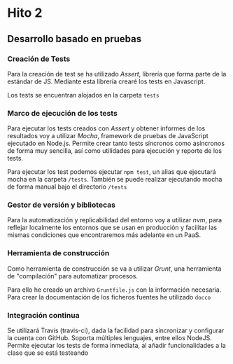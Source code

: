 # Hito 2

## Desarrollo basado en pruebas

### Creación de Tests

Para la creación de test se ha utilizado *Assert*, librería que forma parte de la estándar de JS. Mediante esta librería crearé los tests en Javascript.

Los tests se encuentran alojados en la carpeta `tests`

### Marco de ejecución de los tests

Para ejecutar los tests creados con *Assert* y obtener informes de los resultados voy a utilizar *Mocha*, framework de pruebas de JavaScript ejecutado en Node.js. Permite crear tanto tests síncronos como asíncronos de forma muy sencilla, así como utilidades para ejecución y reporte de los tests.

Para ejecutar los test podemos ejecutar `npm test`, un alias que ejecutará mocha en la carpeta `/tests`. También se puede realizar ejecutando mocha de forma manual bajo el directorio `/tests` 

### Gestor de versión y bibliotecas

Para la automatización y replicabilidad del entorno voy a utilizar *n*vm, para reflejar localmente los entornos que se usan en producción y facilitar las mismas condiciones que encontraremos más adelante en un PaaS. 

### Herramienta de construcción

Como herramienta de construcción se va a utilizar *Grunt*, una herramienta de "compilación" para automatizar procesos. 

Para ello he creado un archivo `Gruntfile.js` con la información necesaria. Para crear la documentación de los ficheros fuentes he utilizado `docco`



### Integración continua

Se utilizará Travis (travis-ci), dada la facilidad para sincronizar y configurar la cuenta con GitHub. Soporta múltiples lenguajes, entre ellos NodeJS. Permite ejecutar los tests de forma inmediata, al añadir funcionalidades a la clase que se está testeando
